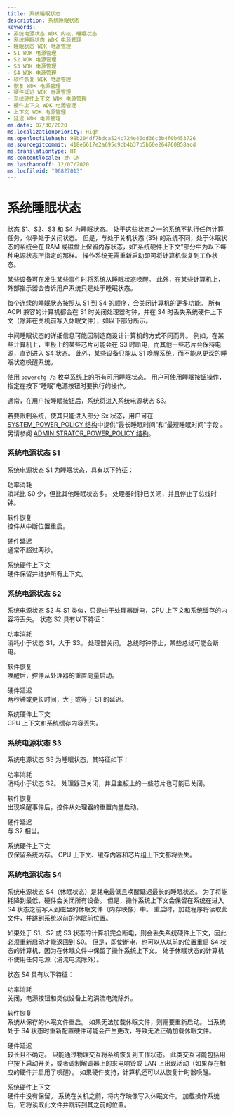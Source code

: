 ```yaml
---
title: 系统睡眠状态
description: 系统睡眠状态
keywords:
- 系统电源状态 WDK 内核，睡眠状态
- 系统睡眠状态 WDK 电源管理
- 睡眠状态 WDK 电源管理
- S1 WDK 电源管理
- S2 WDK 电源管理
- S3 WDK 电源管理
- S4 WDK 电源管理
- 软件恢复 WDK 电源管理
- 恢复 WDK 电源管理
- 硬件延迟 WDK 电源管理
- 系统硬件上下文 WDK 电源管理
- 硬件上下文 WDK 电源管理
- 上下文 WDK 电源管理
- 延迟 WDK 电源管理
ms.date: 07/30/2020
ms.localizationpriority: High
ms.openlocfilehash: 98b204df7bdca524c724e46dd36c3b4f0b453726
ms.sourcegitcommit: 418e6617e2a695c9cb4b37b5b60e264760858acd
ms.translationtype: HT
ms.contentlocale: zh-CN
ms.lasthandoff: 12/07/2020
ms.locfileid: "96827013"
---
```

# <a name="system-sleeping-states"></a>系统睡眠状态





状态 S1、S2、S3 和 S4 为睡眠状态。 处于这些状态之一的系统不执行任何计算任务，似乎处于关闭状态。 但是，与处于关机状态 (S5) 的系统不同，处于休眠状态的系统会在 RAM 或磁盘上保留内存状态，如“系统硬件上下文”部分中为以下每种电源状态所指定的那样。 操作系统无需重新启动即可将计算机恢复到工作状态。

某些设备可在发生某些事件时将系统从睡眠状态唤醒。 此外，在某些计算机上，外部指示器会告诉用户系统只是处于睡眠状态。

每个连续的睡眠状态按照从 S1 到 S4 的顺序，会关闭计算机的更多功能。 所有 ACPI 兼容的计算机都会在 S1 时关闭处理器时钟，并在 S4 时丢失系统硬件上下文（除非在关机前写入休眠文件），如以下部分所示。

中间睡眠状态的详细信息可能因制造商设计计算机的方式不同而异。 例如，在某些计算机上，主板上的某些芯片可能会在 S3 时断电，而其他一些芯片会保持电源，直到进入 S4 状态。 此外，某些设备只能从 S1 唤醒系统，而不能从更深的睡眠状态唤醒系统。

使用 `powercfg /a` 枚举系统上的所有可用睡眠状态。 用户可使用[睡眠按钮操作](/windows-hardware/customize/power-settings/power-button-and-lid-settings-sleep-button-action)，指定在按下“睡眠”电源按钮时要执行的操作。

通常，在用户按睡眠按钮后，系统将进入系统电源状态 S3。

若要限制系统，使其只能进入部分 Sx 状态，用户可在 [SYSTEM_POWER_POLICY 结构](/windows/win32/api/winnt/ns-winnt-system_power_policy)中提供“最长睡眠时间”和“最短睡眠时间”字段 。 另请参阅 [ADMINISTRATOR_POWER_POLICY 结构](/windows/win32/api/winnt/ns-winnt-administrator_power_policy)。 

### <a name="system-power-state-s1"></a>系统电源状态 S1

系统电源状态 S1 为睡眠状态，具有以下特征：

<a href="" id="power-consumption"></a>功率消耗  
消耗比 S0 少，但比其他睡眠状态多。 处理器时钟已关闭，并且停止了总线时钟。

<a href="" id="software-resumption"></a>软件恢复  
控件从中断位置重启。

<a href="" id="hardware-latency"></a>硬件延迟  
通常不超过两秒。

<a href="" id="system-hardware-context"></a>系统硬件上下文  
硬件保留并维护所有上下文。

### <a name="system-power-state-s2"></a>系统电源状态 S2

系统电源状态 S2 与 S1 类似，只是由于处理器断电，CPU 上下文和系统缓存的内容将丢失。 状态 S2 具有以下特征：

<a href="" id="power-consumption"></a>功率消耗  
消耗小于状态 S1，大于 S3。 处理器关闭。 总线时钟停止，某些总线可能会断电。

<a href="" id="software-resumption"></a>软件恢复  
唤醒后，控件从处理器的重置向量启动。

<a href="" id="hardware-latency"></a>硬件延迟  
两秒钟或更长时间，大于或等于 S1 的延迟。

<a href="" id="system-hardware-context"></a>系统硬件上下文  
CPU 上下文和系统缓存内容丢失。

### <a name="system-power-state-s3"></a>系统电源状态 S3

系统电源状态 S3 为睡眠状态，其特征如下：

<a href="" id="power-consumption"></a>功率消耗  
消耗小于状态 S2。 处理器已关闭，并且主板上的一些芯片也可能已关闭。

<a href="" id="software-resumption"></a>软件恢复  
出现唤醒事件后，控件从处理器的重置向量启动。

<a href="" id="hardware-latency"></a>硬件延迟  
与 S2 相当。

<a href="" id="system-hardware-context"></a>系统硬件上下文  
仅保留系统内存。 CPU 上下文、缓存内容和芯片组上下文都将丢失。

### <a name="system-power-state-s4"></a>系统电源状态 S4

系统电源状态 S4（休眠状态）是耗电最低且唤醒延迟最长的睡眠状态。 为了将能耗降到最低，硬件会关闭所有设备。 但是，操作系统上下文会保留在系统在进入 S4 状态之前写入到磁盘的休眠文件（内存映像）中。 重启时，加载程序将读取此文件，并跳到系统以前的休眠前位置。

如果处于 S1、S2 或 S3 状态的计算机完全断电，则会丢失系统硬件上下文，因此必须重新启动才能返回到 S0。 但是，即使断电，也可以从以前的位置重启 S4 状态的计算机，因为在休眠文件中保留了操作系统上下文。 处于休眠状态的计算机不使用任何电源（涓流电流除外）。

状态 S4 具有以下特征：

<a href="" id="power-consumption"></a>功率消耗  
关闭，电源按钮和类似设备上的涓流电流除外。

<a href="" id="software-resumption"></a>软件恢复  
系统从保存的休眠文件重启。 如果无法加载休眠文件，则需要重新启动。 当系统处于 S4 状态时重新配置硬件可能会产生更改，导致无法正确加载休眠文件。

<a href="" id="hardware-latency"></a>硬件延迟  
较长且不确定。 只能通过物理交互将系统恢复到工作状态。 此类交互可能包括用户按下启动开关，或者调制解调器上的来电响铃或 LAN 上出现活动（如果存在相应的硬件并启用了唤醒）。 如果硬件支持，计算机还可以从恢复计时器唤醒。

<a href="" id="system-hardware-context"></a>系统硬件上下文  
硬件中没有保留。 系统在关机之前，将内存映像写入休眠文件。 加载操作系统后，它将读取此文件并跳转到其之前的位置。

 

